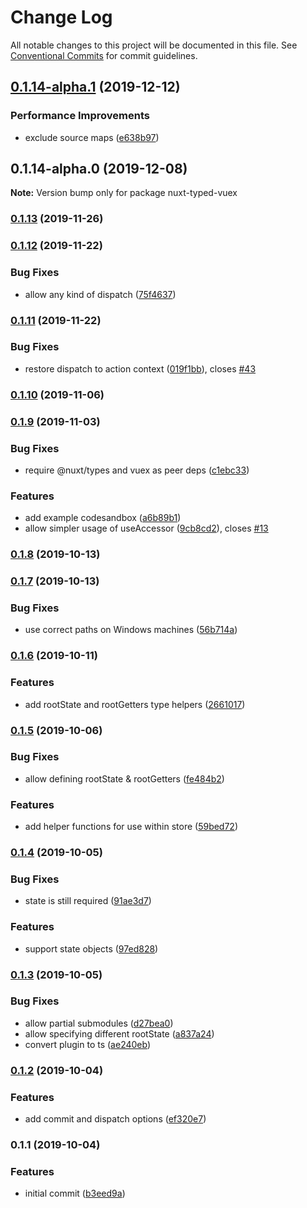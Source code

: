 # Change Log

All notable changes to this project will be documented in this file.
See [Conventional Commits](https://conventionalcommits.org) for commit guidelines.

## [0.1.14-alpha.1](https://github.com/danielroe/nuxt-typed-vuex/compare/nuxt-typed-vuex@0.1.14-alpha.0...nuxt-typed-vuex@0.1.14-alpha.1) (2019-12-12)


### Performance Improvements

* exclude source maps ([e638b97](https://github.com/danielroe/nuxt-typed-vuex/commit/e638b977d971636f59cd58886fe69a0d008175b3))





## 0.1.14-alpha.0 (2019-12-08)

**Note:** Version bump only for package nuxt-typed-vuex

### [0.1.13](https://github.com/danielroe/nuxt-typed-vuex/compare/v0.1.13-beta.0...v0.1.13) (2019-11-26)

### [0.1.12](https://github.com/danielroe/nuxt-typed-vuex/compare/v0.1.11...v0.1.12) (2019-11-22)

### Bug Fixes

- allow any kind of dispatch ([75f4637](https://github.com/danielroe/nuxt-typed-vuex/commit/75f463723d54949a98100c21481e5bae5f6d7a87))

### [0.1.11](https://github.com/danielroe/nuxt-typed-vuex/compare/v0.1.10...v0.1.11) (2019-11-22)

### Bug Fixes

- restore dispatch to action context ([019f1bb](https://github.com/danielroe/nuxt-typed-vuex/commit/019f1bb53ddac38fcde81c195a4df3c9afc49f57)), closes [#43](https://github.com/danielroe/nuxt-typed-vuex/issues/43)

### [0.1.10](https://github.com/danielroe/nuxt-typed-vuex/compare/v0.1.10-beta.2...v0.1.10) (2019-11-06)

### [0.1.9](https://github.com/danielroe/nuxt-typed-vuex/compare/v0.1.8...v0.1.9) (2019-11-03)

### Bug Fixes

- require @nuxt/types and vuex as peer deps ([c1ebc33](https://github.com/danielroe/nuxt-typed-vuex/commit/c1ebc33))

### Features

- add example codesandbox ([a6b89b1](https://github.com/danielroe/nuxt-typed-vuex/commit/a6b89b1))
- allow simpler usage of useAccessor ([9cb8cd2](https://github.com/danielroe/nuxt-typed-vuex/commit/9cb8cd2)), closes [#13](https://github.com/danielroe/nuxt-typed-vuex/issues/13)

### [0.1.8](https://github.com/danielroe/nuxt-typed-vuex/compare/v0.1.7...v0.1.8) (2019-10-13)

### [0.1.7](https://github.com/danielroe/nuxt-typed-vuex/compare/v0.1.6...v0.1.7) (2019-10-13)

### Bug Fixes

- use correct paths on Windows machines ([56b714a](https://github.com/danielroe/nuxt-typed-vuex/commit/56b714a))

### [0.1.6](https://github.com/danielroe/nuxt-typed-vuex/compare/v0.1.5...v0.1.6) (2019-10-11)

### Features

- add rootState and rootGetters type helpers ([2661017](https://github.com/danielroe/nuxt-typed-vuex/commit/2661017))

### [0.1.5](https://github.com/danielroe/nuxt-typed-vuex/compare/v0.1.4...v0.1.5) (2019-10-06)

### Bug Fixes

- allow defining rootState & rootGetters ([fe484b2](https://github.com/danielroe/nuxt-typed-vuex/commit/fe484b2))

### Features

- add helper functions for use within store ([59bed72](https://github.com/danielroe/nuxt-typed-vuex/commit/59bed72))

### [0.1.4](https://github.com/danielroe/nuxt-typed-vuex/compare/v0.1.3...v0.1.4) (2019-10-05)

### Bug Fixes

- state is still required ([91ae3d7](https://github.com/danielroe/nuxt-typed-vuex/commit/91ae3d7))

### Features

- support state objects ([97ed828](https://github.com/danielroe/nuxt-typed-vuex/commit/97ed828))

### [0.1.3](https://github.com/danielroe/nuxt-typed-vuex/compare/v0.1.2...v0.1.3) (2019-10-05)

### Bug Fixes

- allow partial submodules ([d27bea0](https://github.com/danielroe/nuxt-typed-vuex/commit/d27bea0))
- allow specifying different rootState ([a837a24](https://github.com/danielroe/nuxt-typed-vuex/commit/a837a24))
- convert plugin to ts ([ae240eb](https://github.com/danielroe/nuxt-typed-vuex/commit/ae240eb))

### [0.1.2](https://github.com/danielroe/nuxt-typed-vuex/compare/v0.1.1...v0.1.2) (2019-10-04)

### Features

- add commit and dispatch options ([ef320e7](https://github.com/danielroe/nuxt-typed-vuex/commit/ef320e7))

### 0.1.1 (2019-10-04)

### Features

- initial commit ([b3eed9a](https://github.com/danielroe/nuxt-typed-vuex/commit/b3eed9a))

